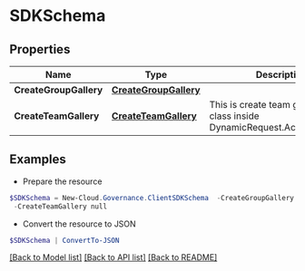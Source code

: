 # SDKSchema
## Properties

Name | Type | Description | Notes
------------ | ------------- | ------------- | -------------
**CreateGroupGallery** | [**CreateGroupGallery**](CreateGroupGallery.md) |  | [optional] 
**CreateTeamGallery** | [**CreateTeamGallery**](CreateTeamGallery.md) | This is create team gallery model class inside DynamicRequest.ActivityGalleries | [optional] 

## Examples

- Prepare the resource
```powershell
$SDKSchema = New-Cloud.Governance.ClientSDKSchema  -CreateGroupGallery null `
 -CreateTeamGallery null
```

- Convert the resource to JSON
```powershell
$SDKSchema | ConvertTo-JSON
```

[[Back to Model list]](../README.md#documentation-for-models) [[Back to API list]](../README.md#documentation-for-api-endpoints) [[Back to README]](../README.md)

